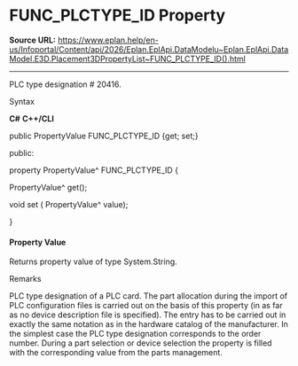 # FUNC_PLCTYPE_ID Property

**Source URL:** https://www.eplan.help/en-us/Infoportal/Content/api/2026/Eplan.EplApi.DataModelu~Eplan.EplApi.DataModel.E3D.Placement3DPropertyList~FUNC_PLCTYPE_ID().html

---

PLC type designation # 20416.

Syntax

**C#**
**C++/CLI**


public PropertyValue FUNC_PLCTYPE_ID {get; set;}

public:

property PropertyValue^ FUNC_PLCTYPE_ID {

   PropertyValue^ get();

   void set (    PropertyValue^ value);

}


#### Property Value

Returns property value of type System.String.

Remarks

PLC type designation of a PLC card. The part allocation during the import of PLC configuration files is carried out on the basis of this property (in as far as no device description file is specified). The entry has to be carried out in exactly the same notation as in the hardware catalog of the manufacturer. In the simplest case the PLC type designation corresponds to the order number. During a part selection or device selection the property is filled with the corresponding value from the parts management.
